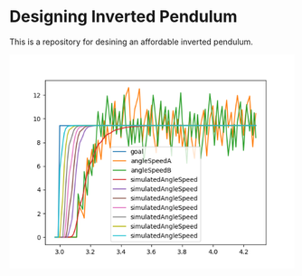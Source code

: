 # Designing Inverted Pendulum

This is a repository for desining an affordable inverted pendulum.

![image](images/top.png)
